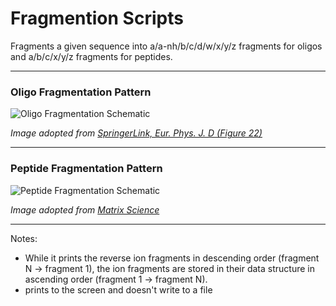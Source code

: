 # Fragmention Scripts

Fragments a given sequence into a/a-nh/b/c/d/w/x/y/z fragments for oligos and a/b/c/x/y/z fragments for peptides. 

---

### Oligo Fragmentation Pattern

![Oligo Fragmentation Schematic](https://github.com/user-attachments/assets/ed8481eb-fc1c-4689-be63-43a91642a46f)

*Image adopted from [SpringerLink, Eur. Phys. J. D (Figure 22)](https://link.springer.com/article/10.1140/epjd/e2011-20616-y)*

---

### Peptide Fragmentation Pattern

![Peptide Fragmentation Schematic](https://www.matrixscience.com/images/cleavages.gif)

*Image adopted from [Matrix Science](https://www.matrixscience.com/help/fragmentation_help.html)*

---

Notes:
- While it prints the reverse ion fragments in descending order (fragment N → fragment 1), the ion fragments are stored in their data structure in ascending order (fragment 1 → fragment N).
- prints to the screen and doesn't write to a file
